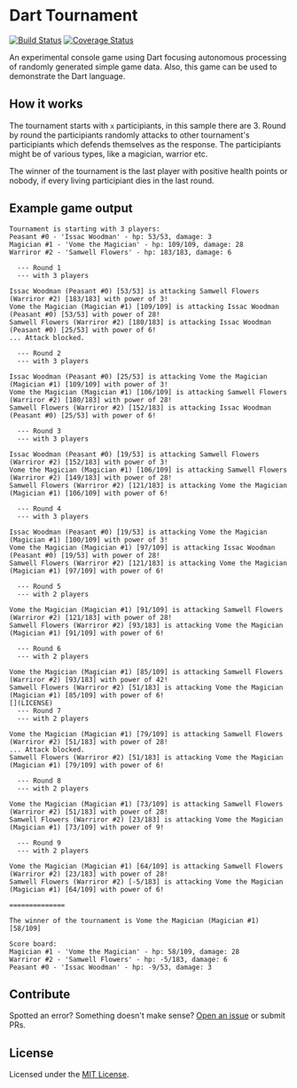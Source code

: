 # Dart Tournament

[![Build Status](https://travis-ci.org/HoBi/dart-tournament.svg?branch=master)](https://travis-ci.org/HoBi/dart-tournament)
[![Coverage Status](https://coveralls.io/repos/github/HoBi/dart-tournament/badge.svg?branch=master)](https://coveralls.io/github/HoBi/dart-tournament?branch=master)

An experimental console game using Dart focusing autonomous processing of randomly generated simple game data. Also, this game can be used to demonstrate the Dart language.

## How it works

The tournament starts with `x` participiants, in this sample there are 3. Round by round the participiants randomly attacks to other tournament's participiants which defends themselves as the response. The participiants might be of various types, like a magician, warrior etc.

The winner of the tournament is the last player with positive health points or nobody, if every living participiant dies in the last round. 

## Example game output

```
Tournament is starting with 3 players:
Peasant #0 - 'Issac Woodman' - hp: 53/53, damage: 3
Magician #1 - 'Vome the Magician' - hp: 109/109, damage: 28
Warriror #2 - 'Samwell Flowers' - hp: 183/183, damage: 6

  --- Round 1
  --- with 3 players

Issac Woodman (Peasant #0) [53/53] is attacking Samwell Flowers (Warriror #2) [183/183] with power of 3!
Vome the Magician (Magician #1) [109/109] is attacking Issac Woodman (Peasant #0) [53/53] with power of 28!
Samwell Flowers (Warriror #2) [180/183] is attacking Issac Woodman (Peasant #0) [25/53] with power of 6!
... Attack blocked.

  --- Round 2
  --- with 3 players

Issac Woodman (Peasant #0) [25/53] is attacking Vome the Magician (Magician #1) [109/109] with power of 3!
Vome the Magician (Magician #1) [106/109] is attacking Samwell Flowers (Warriror #2) [180/183] with power of 28!
Samwell Flowers (Warriror #2) [152/183] is attacking Issac Woodman (Peasant #0) [25/53] with power of 6!

  --- Round 3
  --- with 3 players

Issac Woodman (Peasant #0) [19/53] is attacking Samwell Flowers (Warriror #2) [152/183] with power of 3!
Vome the Magician (Magician #1) [106/109] is attacking Samwell Flowers (Warriror #2) [149/183] with power of 28!
Samwell Flowers (Warriror #2) [121/183] is attacking Vome the Magician (Magician #1) [106/109] with power of 6!

  --- Round 4
  --- with 3 players

Issac Woodman (Peasant #0) [19/53] is attacking Vome the Magician (Magician #1) [100/109] with power of 3!
Vome the Magician (Magician #1) [97/109] is attacking Issac Woodman (Peasant #0) [19/53] with power of 28!
Samwell Flowers (Warriror #2) [121/183] is attacking Vome the Magician (Magician #1) [97/109] with power of 6!

  --- Round 5
  --- with 2 players

Vome the Magician (Magician #1) [91/109] is attacking Samwell Flowers (Warriror #2) [121/183] with power of 28!
Samwell Flowers (Warriror #2) [93/183] is attacking Vome the Magician (Magician #1) [91/109] with power of 6!

  --- Round 6
  --- with 2 players

Vome the Magician (Magician #1) [85/109] is attacking Samwell Flowers (Warriror #2) [93/183] with power of 42!
Samwell Flowers (Warriror #2) [51/183] is attacking Vome the Magician (Magician #1) [85/109] with power of 6!
[](LICENSE)
  --- Round 7
  --- with 2 players

Vome the Magician (Magician #1) [79/109] is attacking Samwell Flowers (Warriror #2) [51/183] with power of 28!
... Attack blocked.
Samwell Flowers (Warriror #2) [51/183] is attacking Vome the Magician (Magician #1) [79/109] with power of 6!

  --- Round 8
  --- with 2 players

Vome the Magician (Magician #1) [73/109] is attacking Samwell Flowers (Warriror #2) [51/183] with power of 28!
Samwell Flowers (Warriror #2) [23/183] is attacking Vome the Magician (Magician #1) [73/109] with power of 9!

  --- Round 9
  --- with 2 players

Vome the Magician (Magician #1) [64/109] is attacking Samwell Flowers (Warriror #2) [23/183] with power of 28!
Samwell Flowers (Warriror #2) [-5/183] is attacking Vome the Magician (Magician #1) [64/109] with power of 6!

==============

The winner of the tournament is Vome the Magician (Magician #1) [58/109]

Score board:
Magician #1 - 'Vome the Magician' - hp: 58/109, damage: 28
Warriror #2 - 'Samwell Flowers' - hp: -5/183, damage: 6
Peasant #0 - 'Issac Woodman' - hp: -9/53, damage: 3
```

## Contribute

Spotted an error? Something doesn't make sense? [Open an issue](../../issues/new) or submit PRs.

## License

Licensed under the [MIT License](LICENSE).
